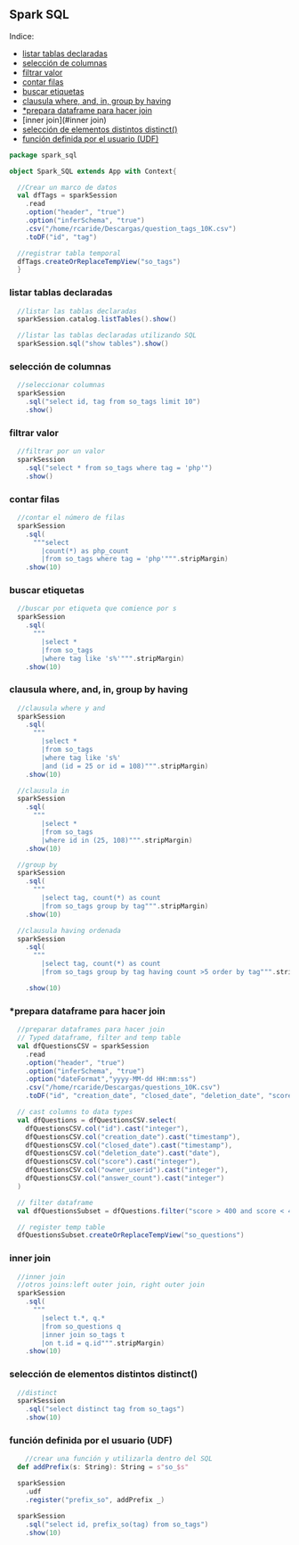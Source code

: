 ## Spark SQL

Indice:  
- [listar tablas declaradas](#listar-tablas-declaradas)  
- [selección de columnas](#selección-de-columnas)  
- [filtrar valor](#filtrar-valor)  
- [contar filas](#contar-filas)  
- [buscar etiquetas](#buscar-etiquetas)  
- [clausula where, and, in, group by having](#clausula-where-and-in-group-by-having)  
- [*prepara dataframe para hacer join](#prepara-dataframe-para-hacer-join)  
- [inner join](#inner join)  
- [selección de elementos distintos distinct()](#selección-de-elementos-distintos-distinct)  
- [función definida por el usuario (UDF)](#función-definida-por-el-usuario-UDF)  


```scala
package spark_sql

object Spark_SQL extends App with Context{

  //Crear un marco de datos
  val dfTags = sparkSession
    .read
    .option("header", "true")
    .option("inferSchema", "true")
    .csv("/home/rcaride/Descargas/question_tags_10K.csv")
    .toDF("id", "tag")

  //registrar tabla temporal
  dfTags.createOrReplaceTempView("so_tags")
  }
```
### listar tablas declaradas
```scala
  //listar las tablas declaradas
  sparkSession.catalog.listTables().show()

  //listar las tablas declaradas utilizando SQL
  sparkSession.sql("show tables").show()
```
### selección de columnas
```scala
  //seleccionar columnas
  sparkSession
    .sql("select id, tag from so_tags limit 10")
    .show()
```
### filtrar valor
```scala
  //filtrar por un valor
  sparkSession
    .sql("select * from so_tags where tag = 'php'")
    .show()
```
### contar filas
```scala
  //contar el número de filas
  sparkSession
    .sql(
      """select
        |count(*) as php_count
        |from so_tags where tag = 'php'""".stripMargin)
    .show(10)
```
### buscar etiquetas
```scala
  //buscar por etiqueta que comience por s
  sparkSession
    .sql(
      """
        |select *
        |from so_tags
        |where tag like 's%'""".stripMargin)
    .show(10)
```
### clausula where, and, in, group by having
```scala
  //clausula where y and
  sparkSession
    .sql(
      """
        |select *
        |from so_tags
        |where tag like 's%'
        |and (id = 25 or id = 108)""".stripMargin)
    .show(10)

  //clausula in
  sparkSession
    .sql(
      """
        |select *
        |from so_tags
        |where id in (25, 108)""".stripMargin)
    .show(10)

  //group by
  sparkSession
    .sql(
      """
        |select tag, count(*) as count
        |from so_tags group by tag""".stripMargin)
    .show(10)

  //clausula having ordenada
  sparkSession
    .sql(
      """
        |select tag, count(*) as count
        |from so_tags group by tag having count >5 order by tag""".stripMargin)

    .show(10)
```
### *prepara dataframe para hacer join
```scala
  //preparar dataframes para hacer join
  // Typed dataframe, filter and temp table
  val dfQuestionsCSV = sparkSession
    .read
    .option("header", "true")
    .option("inferSchema", "true")
    .option("dateFormat","yyyy-MM-dd HH:mm:ss")
    .csv("/home/rcaride/Descargas/questions_10K.csv")
    .toDF("id", "creation_date", "closed_date", "deletion_date", "score", "owner_userid", "answer_count")

  // cast columns to data types
  val dfQuestions = dfQuestionsCSV.select(
    dfQuestionsCSV.col("id").cast("integer"),
    dfQuestionsCSV.col("creation_date").cast("timestamp"),
    dfQuestionsCSV.col("closed_date").cast("timestamp"),
    dfQuestionsCSV.col("deletion_date").cast("date"),
    dfQuestionsCSV.col("score").cast("integer"),
    dfQuestionsCSV.col("owner_userid").cast("integer"),
    dfQuestionsCSV.col("answer_count").cast("integer")
  )

  // filter dataframe
  val dfQuestionsSubset = dfQuestions.filter("score > 400 and score < 410").toDF()

  // register temp table
  dfQuestionsSubset.createOrReplaceTempView("so_questions")
```
### inner join
```scala
  //inner join
  //otros joins:left outer join, right outer join
  sparkSession
    .sql(
      """
        |select t.*, q.*
        |from so_questions q
        |inner join so_tags t
        |on t.id = q.id""".stripMargin)
    .show(10)
```
### selección de elementos distintos distinct()
```scala
  //distinct
  sparkSession
    .sql("select distinct tag from so_tags")
    .show(10)
```
### función definida por el usuario (UDF)
```scala
    //crear una función y utilizarla dentro del SQL
  def addPrefix(s: String): String = s"so_$s"

  sparkSession
    .udf
    .register("prefix_so", addPrefix _)

  sparkSession
    .sql("select id, prefix_so(tag) from so_tags")
    .show(10)
```
